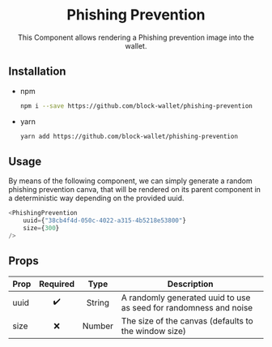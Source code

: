 <div align="center">
  <h1>Phishing Prevention</h1>
  <p>This Component allows rendering a Phishing prevention image into the wallet.</p>
</div>


## Installation

-   npm

    ```bash
    npm i --save https://github.com/block-wallet/phishing-prevention
    ```

-   yarn

    ```bash
    yarn add https://github.com/block-wallet/phishing-prevention
    ```

## Usage
By means of the following component, we can simply generate a random phishing prevention canva, that will be rendered on its parent component
in a deterministic way depending on the provided uuid.

```ts
<PhishingPrevention
    uuid={"38cb4f4d-050c-4022-a315-4b5218e53800"}
    size={300}
/>
```

## Props

| Prop                                                           | Required           | Type     | Description                                                                                                                                                                                                           |
| -------------------------------------------------------------- | :------------------: | :--------: | --------------------------------------------------------------------------------------------------------------------------------------------------------------------------------------------------------------------- |
| uuid                                                           | :heavy_check_mark: | String   | A randomly generated uuid to use as seed for randomness and noise  
| size                                                           | :x:                | Number   | The size of the canvas (defaults to the window size)